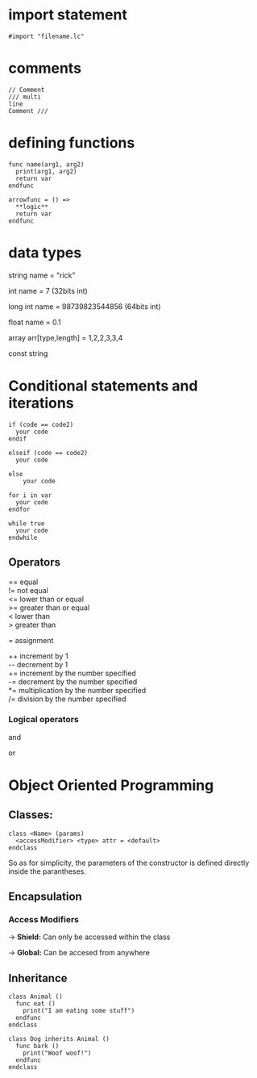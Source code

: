 # import statement
` #import "filename.lc" `

# comments
```
// Comment
/// multi  
line
Comment ///
```
# defining functions
```
func name(arg1, arg2)
  print(arg1, arg2)
  return var
endfunc

arrowfunc = () =>
  **logic**
  return var
endfunc
```
# data types


string name = "rick"

int name = 7 (32bits int)

long int name = 98739823544856 (64bits int)

float name = 0.1

array arr[type,length] = 1,2,2,3,3,4

const string
# Conditional statements and iterations
```
if (code == code2)
  your code
endif
```
```
elseif (code == code2)
  your code
```
```
else 
    your code
```
```
for i in var
  your code
endfor
```
```
while true
  your code
endwhile
```

## Operators

== equal <br>
!= not equal <br>
<= lower than or equal <br>
\>= greater than or equal <br>
< lower than <br>
\> greater than <br>

= assignment <br>

++ increment by 1 <br>
-- decrement by 1 <br>
+= increment by the number specified<br>
-= decrement by the number specified<br>
*= multiplication by the number specified<br>
/= division by the number specified<br>
### Logical operators
and

or

# Object Oriented Programming
## Classes:
```
class <Name> (params)
  <accessModifier> <type> attr = <default>
endclass
```
So as for simplicity, the parameters of the constructor is defined directly inside the parantheses.

## Encapsulation
### Access Modifiers
-> **Shield:** Can only be accessed within the class

-> **Global:** Can be accesed from anywhere
## Inheritance 
```
class Animal () 
  func eat () 
    print("I am eating some stuff")
  endfunc
endclass

class Dog inherits Animal () 
  func bark () 
    print("Woof woof!")
  endfunc
endclass
```
